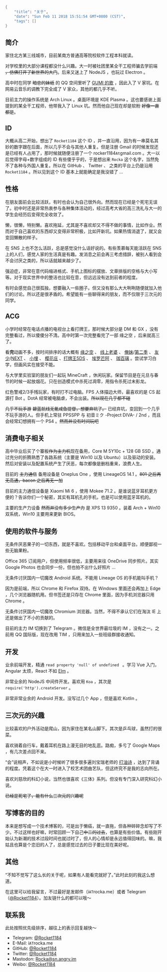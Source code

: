 ```meta
{
    "title": "关于",
    "date": "Sun Feb 11 2018 15:51:54 GMT+0800 (CST)",
    "tags": []
}
```

## 简介

家住北方某三线城市，目前某南方普通高等院校软件工程本科就读。

对学校里的大部分课程都没什么兴趣。大一时被社团里某全干工程师骗去学前端 ~~，仿佛打开了新世界的大门~~。后来又迷上了 NodeJS ，也玩过 Electron 。

高中时在同学 ~~暗恋的妹纸~~ 的 QQ 空间里听了 [GUMI 的歌](https://www.bilibili.com/video/av769968) ，因此入了 V 家坑。在网易云音乐的调教下完全成了 V 家众，其他的都几乎不听。

目前主力的操作系统是 Arch Linux 。桌面环境是 KDE Plasma 。这也要感谢上面提到的某全干工程师，他带我入了 Linux 坑。然而他自己现在却是软粉 ~~好像一直都是~~。

## ID

大概从高二开始，想出了 `Rocket1184` 这个 ID ，并一直沿用，因为有一串莫名其妙的数字跟在后面，所以几乎不会与其他人重复。但是注册 Gmail 的时候发现还是已经有人占用了，那时候就随便注册了一个 rocker1184`At`gmail.com 。大一以后觉得字母+数字组成的 ID 有些傻乎乎的，于是想出来 `Rocka` 这个名字，当然免不了各种与外国人重复。所以在 GitHub 、 Twitter 、 之类的平台上仍是沿用 `Rocket1184` 。所以见到这个 ID 基本上就能确定是我没错了 ...

## 性格

在朋友面前会比较活跃，有时也会认为自己很外向。然而现在已经是个死宅无误了。初中时还是非常热衷参与各种集体活动的，经过高考大省的高三洗礼与大一的学生会经历后变得完全收敛了。

懒，很懒，特别懒。喜欢拖延，尤其是不喜欢却又不得不做的事情，比如作业。然而对于自己喜欢的东西却又变得非常积极，比如开新坑。如果热情消退了，就又会变回懒散的样子。

在 SNS 上也不怎么活跃，总是感觉没什么话好说的。有些羡慕每天能活跃在 SNS 上的人们，感觉人家的生活真是有趣。发消息之前会再三考虑措辞，被别人看到会不会讨厌之类的，所以话就越来越少了。

强迫症，非常在意代码缩进格式、手机上图标的摆放、文章排版的空格与大小写等。对于现实世界中的整洁也比较在意，但远远没有达到前者的程度。

有时会感觉自己很孤独，想要融入一些圈子。但又没有那么大大咧咧随便就加入他们的讨论。所以还是很矛盾的。希望能有一些聊得来的朋友，而不仅限于三次元的同学。

## ACG

小学时经常在电话点播的电视台上看打牌王，那时候大部分是 DM 和 GX ，没有完整看过，所以傻傻分不清。高中时第一次完整看完了一部 缘之空 ，后来就高三了。

看**完**动画不多，按时间排序的话大概有 [缘之空](https://movie.douban.com/subject/4848114/) 、 [线上老婆](https://bangumi.bilibili.com/anime/3495) 、 [俺妹](https://bangumi.bilibili.com/anime/2660)/[第二季](https://bangumi.bilibili.com/anime/2661) 、 [友少](https://bangumi.bilibili.com/anime/415)/[NEXT](https://bangumi.bilibili.com/anime/416) 、 [小埋](https://bangumi.bilibili.com/anime/2580) 、 [樱花庄](https://bangumi.bilibili.com/anime/687) 、[打牌王5DS](https://bangumi.bilibili.com/anime/1717) 、 [埃罗芒阿](https://bangumi.bilibili.com/anime/5997)  、 [珈百璃](https://bangumi.bilibili.com/anime/5793) 。尝试学习白学，但画风实在接受不能。

与大学里实验室的朋友们一起玩 MineCraft ，休闲玩家。保留节目是在元旦与春节的时候一起放烟花。只在创造模式中杀死过凋零，用指令杀死过末影龙。

红色警戒2/3手残玩家，有时打不过电脑。FPS 人体描边大师，最喜欢的是 CS 起源打 Bot 。DotA 经常被电脑虐，不会出装。~~所以现在几乎都不碰~~

~~几乎不玩手游~~ ~~碧蓝航线无氪咸鱼提督，想要弃坑了。~~ 已经弃坑，变回到一个几乎不玩手游的人。但手机上常驻 PPSSPP 与 初音ミク -Project DIVA- / 2nd ，而且会经常幻想拥有一个 PS4 。~~然而并没有时间玩吧~~

## 消费电子相关

高中毕业后买了个寨板~~作为主力机~~现在备用，Core M 5Y10c + 128 GB SSD 。通过充分的折腾熟悉了各路系统（主要是 Win10 以及 Ubuntu）以及驱动的安装。然后对安装以及配置系统产生了厌恶，每次都像是删档重来，浪费人生。

目前的 ~~主力通信~~ 备用设备是 Oneplus One ，使用 LineageOS 14.1 。~~801 之后再无高通，bacon 之后再无一加~~

目前的主力通信设备是 Xiaomi Mi 6 ，使用 Mokee 71.2 。是谁说蓝牙耳机更方便的？告诉你们一个秘密，其实有耳机孔的手机，也是可以使用蓝牙耳机的。

主要的生产力设备 ~~然而并没有多少生产力~~ 是 XPS 13 9350 。装着 Arch + Win10 双系统，Win10 主要用来更新 BIOS。

## 使用的软件与服务

无条件厌恶果子的一切东西，就是不喜欢。包括移动平台和桌面平台。顺便鄙视一些无脑果粉。

Office 365 订阅用户，但使用频率很低，主要用来往 OneDrive 同步照片。其实 Google Photos 也会同步一份，但也拍不出什么好照片 ...

无条件讨厌国内一切魔改 Android 系统。不能用 Lineage OS 的手机能叫手机？

因为是前端，所以 Chrome 和 Firefox 双持。在 Windows 里面还会再加上 Edge ，几个浏览器随机用。但书签还是只存在 Chrome 里面，因为手机浏览器只用 Chrome 。

无条件讨厌国内一切魔改 Chromium 浏览器。当然，不得不承认它们在淘汰 IE 上还是做出了不小的贡献的。

目前的主力 IM 切换到了 Telegram 。微信是全世界最垃圾的 IM ，没有之一。之前用 QQ 国际版，现在改用 TIM ，只用来加入一些班级群接收通知。

## 开发

业余前端开发，精通 `read property 'null' of undefined ` 。学习 Vue 入门， Angular 太烦，React 不如 [Elm](http://elm-lang.org) 。

非常业余的 NodeJS 中间件开发。喜欢用 `Koa` ，其次是 `require('http').createServer` 。

非常非常业余的 Android 开发。没写过几个 App ，但是喜欢 Kotlin 。

## 三次元的兴趣

比较喜欢的户外活动是爬山，因为家住在某名山脚下。其次是乒乓球，虽然打的很菜。

喜欢骑着自行车，戴着耳机在路上漫无目的地乱逛。路痴，多亏了 Google Maps ，有几次差点回不来。

“会”说相声，不如说是小时候听了很多很多遍刘宝瑞老师的 [打油诗](https://music.163.com/#/song?id=131584) ，达到了背诵的程度。凭着这个在大一时进入了校艺术团曲艺队，但这终究不是我的志向所在。

喜欢刘慈欣的科幻小说，当然也很喜欢《三体》系列。但没有专门深入研究科幻小说。

~~已经是死宅了，能有什么三次元的兴趣呢~~

## 写博客的目的

本来是想写成一个技术博客的，可是出于懒癌，就一直拖，但各种碎碎念却写了不少。不过这样也好嘛，时常回顾一下自己~~中二的过去~~，也算是有些价值。有些刚开始认为新潮的技术过段时间也就过时了，但人的心情却是永远值得回味的。嘛，我姑且也算是个恋旧的人了，总是感觉过去的日子要比现在美好呢。

## 其他

“不知不觉写了这么长的关于呢，如果有人能看完就好了。”此时此刻的我这么想道。

在这里可以给我留言，不过最好是发邮件（i`AT`rocka.me）或者 Telegram （[@Rocket1184](https://t.me/rocket1184)）。加友链什么的都可以哦～

## 联系我

此处按照优先级排序，越往上的表示回复越快～

- Telegram: [@Rocket1184](https://t.me/rocket1184)
- E-Mail: i`AT`rocka.me
- GitHub: [@Rocket1184](https://github.com/rocket1184)
- Twitter: [@Rocket1184](https://twitter.com/rocket1184)
- Mastodon: [Rocka@sn.angry.im](https://sn.angry.im/@Rocka)
- Weibo: [@Rocket1184](https://weibo.com/u/2353697613)
